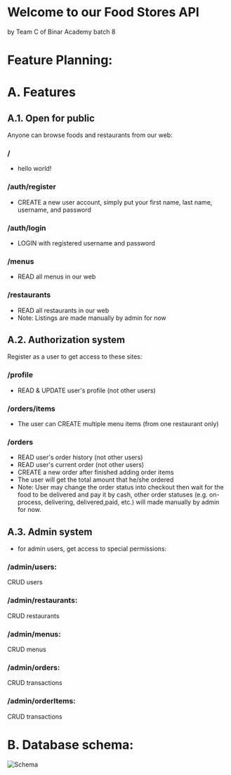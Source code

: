 # Welcome to our Food Stores API
by Team C of Binar Academy batch 8

# Feature Planning:
# A. Features
## A.1. Open for public
Anyone can browse foods and restaurants from our web:
### **/**
- hello world!
### **/auth/register**
- CREATE a new user account, simply put your first name, last name, username, and password
### **/auth/login**
- LOGIN with registered username and password
### **/menus**
- READ all menus in our web
### **/restaurants**
- READ all restaurants in our web
- Note: Listings are made manually by admin for now


## A.2. Authorization system
Register as a user to get access to these sites:
### **/profile**
- READ & UPDATE user's profile (not other users)
### **/orders/items**
- The user can CREATE multiple menu items (from one restaurant only)
### **/orders**
- READ user's order history (not other users)
- READ user's current order (not other users)
- CREATE a new order after finished adding order items
- The user will get the total amount that he/she ordered
- Note: User may change the order status into checkout then wait for the food to be delivered and pay it by cash,
other order statuses (e.g. on-process, delivering, delivered,paid, etc.) will made manually by admin for now.

## A.3. Admin system
- for admin users, get access to special permissions:
### **/admin/users**:
CRUD  users
### **/admin/restaurants**:
CRUD  restaurants
### **/admin/menus**:
CRUD menus
### **/admin/orders**:
CRUD transactions
### **/admin/orderItems**:
CRUD transactions


# B. Database schema:
<img src="https://i.ibb.co/txCPw14/Schema.png" alt="Schema" border="0">
